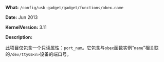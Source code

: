 **What:** `/config/usb-gadget/gadget/functions/obex.name`

**Date:** Jun 2013

**KernelVersion:** 3.11

**Description:**

此项目仅包含一个只读属性：`port_num`。它包含与`obex`函数实例“`name`”相关联的`/dev/ttyGS<n>`设备的端口号。